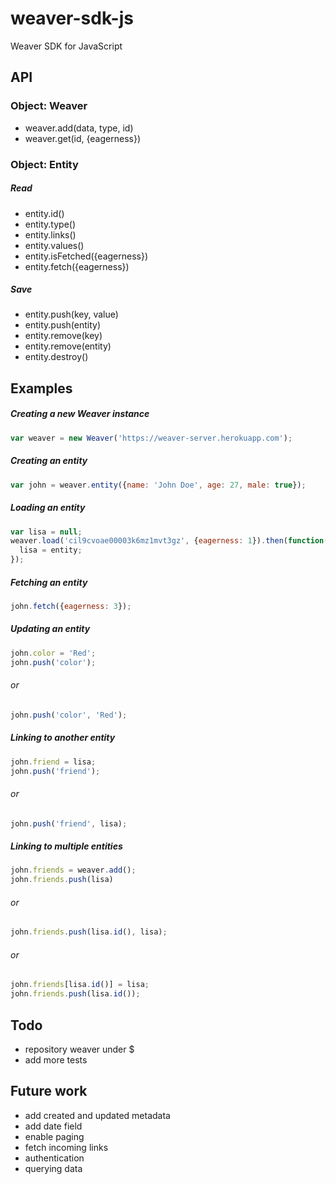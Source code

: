 # weaver-sdk-js
Weaver SDK for JavaScript

## API

### Object: Weaver
- weaver.add(data, type, id)
- weaver.get(id, {eagerness})

### Object: Entity

##### Read
- entity.id()
- entity.type()
- entity.links()
- entity.values()
- entity.isFetched({eagerness})
- entity.fetch({eagerness})

##### Save
- entity.push(key, value)
- entity.push(entity)
- entity.remove(key)
- entity.remove(entity) 
- entity.destroy()


## Examples

##### Creating a new Weaver instance
```javascript
var weaver = new Weaver('https://weaver-server.herokuapp.com');
```

##### Creating an entity
```javascript
var john = weaver.entity({name: 'John Doe', age: 27, male: true});
```

##### Loading an entity
```javascript
var lisa = null;
weaver.load('cil9cvoae00003k6mz1mvt3gz', {eagerness: 1}).then(function(entity){
  lisa = entity;
});
```

##### Fetching an entity
```javascript
john.fetch({eagerness: 3});
```

##### Updating an entity
```javascript
john.color = 'Red';
john.push('color');
```

###### or
```javascript
john.push('color', 'Red');
```

##### Linking to another entity
```javascript
john.friend = lisa;
john.push('friend');
```

###### or
```javascript
john.push('friend', lisa);
```

##### Linking to multiple entities
```javascript
john.friends = weaver.add();
john.friends.push(lisa)
```

###### or
```javascript
john.friends.push(lisa.id(), lisa);
```

###### or
```javascript
john.friends[lisa.id()] = lisa;
john.friends.push(lisa.id());
```


## Todo
- repository weaver under $
- add more tests

## Future work
- add created and updated metadata
- add date field
- enable paging
- fetch incoming links
- authentication
- querying data
